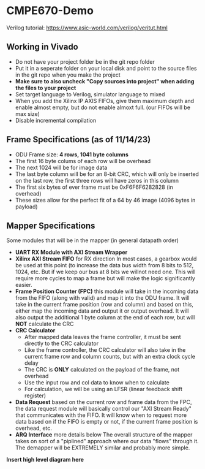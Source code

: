 # CMPE670-Demo

Verilog tutorial: https://www.asic-world.com/verilog/veritut.html

## Working in Vivado
* Do not have your project folder be in the git repo folder
* Put it in a seperate folder on your local disk and point to the source files in the git repo when you make the project
* **Make sure to also uncheck "Copy sources into project" when adding the files to your project**
* Set target language to Verilog, simulator language to mixed
* When you add the Xilinx IP AXIS FIFOs, give them maximum depth and enable almost empty, but do not enable almoxt full. (our FIFOs will be max size)
* Disable incremental compilation

## Frame Specifications (as of 11/14/23)
* ODU Frame size: **4 rows, 1041 byte columns**
* The first 16 byte colums of each row will be overhead
* The next 1024 will be for image data
* The last byte column will be for an 8-bit CRC, which will only be inserted on the last row, the first three rows will have zeros in this column
* The first six bytes of ever frame must be 0xF6F6F6282828 (in overhead)
* These sizes allow for the perfect fit of a 64 by 46 image (4096 bytes in payload)

## Mapper Specifications
Some modules that will be in the mapper (in general datapath order)
* **UART RX Module with AXI Stream Wrapper**
* **Xilinx AXI Stream FIFO** for RX direction
In most cases, a gearbox would be used at this point (to increase the data bus width from 8 bits to 512, 1024, etc. But if we keep our bus at 8 bits we willnot need one.  This will require more cycles to map a frame but will make the logic significantly easier.
* **Frame Position Counter (FPC)** this module will take in the incoming data from the FIFO (along with valid) and map it into the ODU frame.  It will take in the current frame position (row and column) and based on this, either map the incoming data and output it or output overhead.  It will also output the additional 1 byte column at the end of each row, but will **NOT** calculate the CRC
* **CRC Calculator**
  * After mapped data leaves the frame controller, it must be sent directly to the CRC calculator
  * Like the frame controller, the CRC calculator will also take in the current frame row and column counts, but with an extra clock cycle delay
  * The CRC is **ONLY** calculated on the payload of the frame, not overhead
  * Use the input row and col data to know when to calculate
  * For calculation, we will be using an LFSR (linear feedback shift register)
* **Data Request** based on the current row and frame data from the FPC, the data request module will basically control our "AXI Stream Ready" that communicates with the FIFO.  It will know when to request more data based on if the FIFO is empty or not, if the current frame position is overhead, etc.
* **ARQ Interface** more details below
The overall structure of the mapper takes on sort of a "piplined" approach where our data "flows" through it.  The demapper will be EXTREMELY similar and probably more simple.

**Insert high level diagram here**
